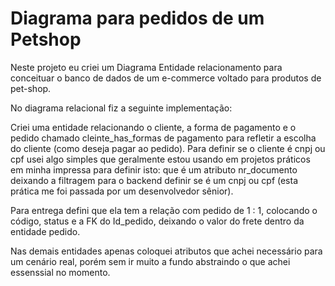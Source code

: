 # Diagrama para pedidos de um Petshop

Neste projeto eu criei um Diagrama Entidade relacionamento para conceituar o banco de dados de um e-commerce voltado para produtos de pet-shop.

No diagrama relacional fiz a seguinte implementação:

Criei uma entidade relacionando o cliente, a forma de pagamento e o pedido chamado cleinte_has_formas de pagamento para refletir a escolha do cliente (como deseja pagar ao pedido). Para definir se o cliente é cnpj ou cpf usei algo simples que geralmente estou usando em projetos práticos em minha impressa para definir isto: que é um atributo nr_documento deixando a filtragem para o backend definir se é um cnpj ou cpf (esta prática me foi passada por um desenvolvedor sênior).

Para entrega defini que ela tem a relação com pedido de 1 : 1, colocando o código, status e a FK do Id_pedido, deixando o valor do frete dentro da entidade pedido.

Nas demais entidades apenas coloquei atributos que achei necessário para um cenário real, porém sem ir muito a fundo abstraindo o que achei essenssial no momento.
